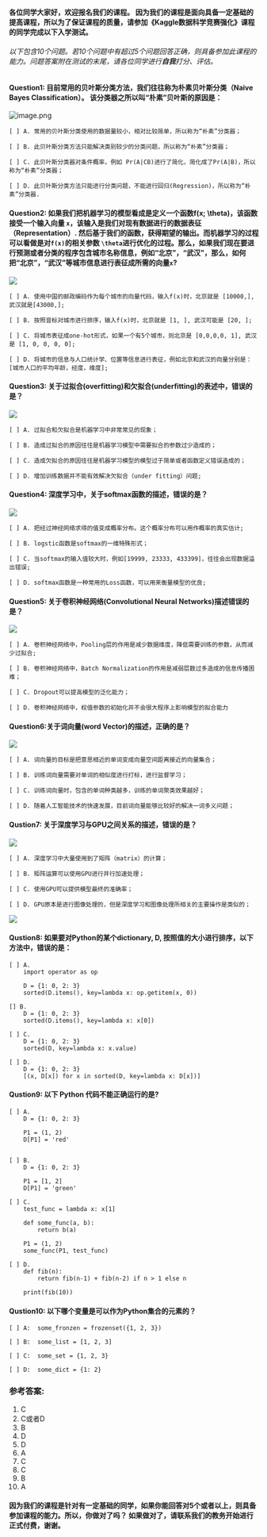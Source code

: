 
#### 各位同学大家好，欢迎报名我们的课程。 因为我们的课程是面向具备一定基础的提高课程，所以为了保证课程的质量，请参加《Kaggle数据科学竞赛强化》课程的同学完成以下入学测试。 

###### 以下包含10个问题。若10个问题中有超过5个问题回答正确，则具备参加此课程的能力。问题答案附在测试的末尾，请各位同学进行**自我**打分、评估。

#### Question1: 目前常用的贝叶斯分类方法，我们往往称为朴素贝叶斯分类（Naive Bayes Classification）。 该分类器之所以叫“朴素”贝叶斯的原因是：



![image.png](https://timgsa.baidu.com/timg?image&quality=80&size=b9999_10000&sec=1563440941&di=2ebd7b5a1c2b6b657a96e44df13f84db&imgtype=jpg&er=1&src=http%3A%2F%2Fi2.wp.com%2Fwww.scienceprog.com%2Fwp-content%2Fuploads%2F2016%2F07%2FThomas_Bayes.png%3Fresize%3D468%2C308)

```
[ ] A. 常用的贝叶斯分类使用的数据量较小，相对比较简单，所以称为“朴素”分类器；

[ ] B. 此贝叶斯分类方法只能解决类别较少的分类问题，所以称为“朴素”分类器；

[ ] C. 此贝叶斯分类器对条件概率，例如 Pr(A|CB)进行了简化，简化成了Pr(A|B)，所以称为“朴素”分类器；

[ ] D. 此贝叶斯分类方法只能进行分类问题，不能进行回归(Regression)，所以称为“朴素”分类器.
```

#### Question2: 如果我们把机器学习的模型看成是定义一个函数f(x; \theta)，该函数接受一个输入向量 `x`，该输入是我们对现有数据进行的数据表征（Representation）. 然后基于我们的函数，获得期望的输出。而机器学习的过程可以看做是对`f(x)`的相关参数 `\theta`进行优化的过程。那么，如果我们现在要进行预测或者分类的程序包含城市名称信息，例如“北京”，“武汉”，那么，如何把“北京”，“武汉”等城市信息进行表征成所需的向量`x`?



![](https://ss1.baidu.com/-4o3dSag_xI4khGko9WTAnF6hhy/image/w%3D500/sign=cfe520699c45d688a302b2a494c27dab/faedab64034f78f0fb2e73a977310a55b3191c46.jpg)
```
[ ] A. 使用中国的邮政编码作为每个城市的向量代码，输入f(x)时，北京就是 [10000,], 武汉就是[43000,];

[ ] B. 按照音标对城市进行排序，输入f(x)时，北京就是 [1, ], 武汉可能是 [20, ];

[ ] C. 将城市表征成one-hot形式，如果一个有5个城市，则北京是 [0,0,0,0, 1], 武汉是 [1, 0, 0, 0, 0];

[ ] D. 将城市的信息与人口统计学、位置等信息进行表征，例如北京和武汉的向量分别是： [城市人口的平均年龄，经度，维度];
```

#### Question3: 关于过拟合(overfitting)和欠拟合(underfitting)的表述中，错误的是？



![](https://ss0.bdstatic.com/70cFuHSh_Q1YnxGkpoWK1HF6hhy/it/u=3114984120,189427060&fm=11&gp=0.jpg)

```
[ ] A. 过拟合和欠拟合是机器学习中非常常见的现象；

[ ] B. 造成过拟合的原因往往是机器学习模型中需要拟合的参数过少造成的；

[ ] C. 造成欠拟合的原因往往是机器学习模型的模型过于简单或者函数定义错误造成的；

[ ] D. 增加训练数据并不能有效解决欠拟合（under fitting）问题;
```

#### Question4: 深度学习中，关于softmax函数的描述，错误的是？

![](https://ss1.bdstatic.com/70cFuXSh_Q1YnxGkpoWK1HF6hhy/it/u=2466996520,3559654331&fm=26&gp=0.jpg)


```
[ ] A. 把经过神经网络求得的值变成概率分布。这个概率分布可以用作概率的真实估计;

[ ] B. logstic函数是softmax的一维特殊形式；

[ ] C. 当softmax的输入值较大时，例如[19999, 23333, 433399]，往往会出现数据溢出错误;

[ ] D. softmax函数是一种常用的Loss函数，可以用来衡量模型的优良;
```

#### Question5: 关于卷积神经网络(Convolutional Neural Networks)描述错误的是？

![](https://timgsa.baidu.com/timg?image&quality=80&size=b9999_10000&sec=1562846550351&di=f1e9db7d3d7d09ab9effc08ed0c1f936&imgtype=0&src=http%3A%2F%2Fimg.mp.sohu.com%2Fupload%2F20170509%2Ffa55cb0309fe4972af9982eb733832fe_th.png)

```
[ ] A. 卷积神经网络中，Pooling层的作用是减少数据维度，降低需要训练的参数，从而减少过拟合;

[ ] B. 卷积神经网络中，Batch Normalization的作用是减弱层数过多造成的信息传播困难；

[ ] C. Dropout可以提高模型的泛化能力；

[ ] D. 卷积神经网络中，权值参数的初始化并不会很大程序上影响模型的拟合能力
```

#### Question6:关于词向量(word Vector)的描述，正确的是？

![](https://timgsa.baidu.com/timg?image&quality=80&size=b9999_10000&sec=1562846589069&di=5e6fafde2a15a894208bb3ecc1c12a86&imgtype=0&src=http%3A%2F%2Fimg.mp.itc.cn%2Fupload%2F20170803%2Fec65ba9b93bc4a9aa373aaddbd1a6408_th.jpg)


``` 
[ ] A. 词向量的目标是把意思相近的单词变成向量空间距离接近的向量集合； 

[ ] B. 训练词向量需要对单词的相似度进行打标，进行监督学习；

[ ] C. 训练词向量时，包含的单词种类越多，训练的单词聚类效果越好；

[ ] D. 随着人工智能技术的快速发展，目前词向量能够比较好的解决一词多义问题；
```

#### Qustion7: 关于深度学习与GPU之间关系的描述，错误的是？

![](https://timgsa.baidu.com/timg?image&quality=80&size=b9999_10000&sec=1562846634904&di=7932716e20edc90853cf3777f869af98&imgtype=0&src=http%3A%2F%2Fimgsa.baidu.com%2Fexp%2Fw%3D500%2Fsign%3D8db2f4de7af0f736d8fe4c013a54b382%2Fb999a9014c086e063b43fdea00087bf40bd1cbac.jpg)

```
[ ] A. 深度学习中大量使用到了矩阵（matrix）的计算；

[ ] B. 矩阵运算可以使用GPU进行并行加速处理；

[ ] C. 使用GPU可以提供模型最终的准确率；

[ ] D. GPU原本是进行图像处理的，但是深度学习和图像处理所相关的主要操作是类似的；
```

![](https://timgsa.baidu.com/timg?image&quality=80&size=b9999_10000&sec=1562846728004&di=947f293e3ffdedb04337aa6b2b43236a&imgtype=0&src=http%3A%2F%2Fimg.mp.itc.cn%2Fupload%2F20170721%2F29983980671345e793695516f889240b_th.jpg)

#### Qustion8: 如果要对Python的某个dictionary, D, 按照值的大小进行排序，以下方法中，错误的是：




```
[ ] A. 
    import operator as op
    
    D = {1: 0, 2: 3}
    sorted(D.items(), key=lambda x: op.getitem(x, 0))
```

```
[] B. 
    D = {1: 0, 2: 3}
    sorted(D.items(), key=lambda x: x[0])
```

```
[ ] C. 
    D = {1: 0, 2: 3}
    sorted(D, key=lambda x: x.value)
```

```
[ ] D.
    D = {1: 0, 2: 3}
    [(x, D[x]) for x in sorted(D, key=lambda x: D[x])]
```

#### Qustion9: 以下 Python 代码不能正确运行的是? 

```
[ ] A. 
    D = {1: 0, 2: 3}
    
    P1 = (1, 2)
    D[P1] = 'red'
   
```

```
[ ] B. 
    D = {1: 0, 2: 3}
  
    P1 = [1, 2]
    D[P1] = 'green'
```

```
[ ] C. 
    test_func = lambda x: x[1]
    
    def some_func(a, b):
        return b(a)
    
    P1 = (1, 2)
    some_func(P1, test_func)
```

```
[ ] D. 
    def fib(n):
        return fib(n-1) + fib(n-2) if n > 1 else n
        
    print(fib(10))
```

#### Qustion10: 以下哪个变量是可以作为Python集合的元素的？

```
[ ] A:  some_fronzen = frozenset({1, 2, 3})

[ ] B:  some_list = [1, 2, 3]

[ ] C:  some_set = {1, 2, 3}

[ ] D:  some_dict = {1: 2}
```

### 参考答案: 
1. C
2. C或者D
3. B
4. D
5. D
6. A
7. C
8. C
9. B
10. A

#### 因为我们的课程是针对有一定基础的同学，如果你能回答对5个或者以上，则具备参加课程的能力。所以，你做对了吗？ 如果做对了，请联系我们的教务开始进行正式付费，谢谢。


